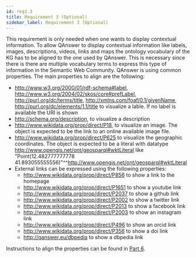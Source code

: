 ```yaml
---
id: req1.3
title: Requirement 3 (Optional)
sidebar_label: Requirement 3 (Optional)
---
```


This requirement is only needed when one wants to display contextual information. To allow QAnswer to display contextual information like labels, images, descriptions, videos, links and maps the ontology vocabulary of the KG has to be aligned to the one used by QAnswer. This is necessary since there is there are multiple vocabulary terms to express this type of information in the Semantic Web Community. QAnswer is using common properties.
The main properties to align are the following:

- <http://www.w3.org/2000/01/rdf-schema#label>, <http://www.w3.org/2004/02/skos/core#prefLabel>, <http://purl.org/dc/terms/title>, <http://xmlns.com/foaf/0.1/givenName>, <http://purl.org/dc/elements/1.1/title>
to visualize a lable. If no label is available the URI is shown
- <http://schema.org/description>, to visualize a description
- <http://www.wikidata.org/prop/direct/P18>, to visualize an image. The object is expected to be the link to an online available image file.
- <http://www.wikidata.org/prop/direct/P625> to visualize the geographic coordinates. The object is expected to be a literal with datatype <http://www.opengis.net/ont/geosparql#wktLiteral>
 like "Point(12.482777777778 41.893055555556)"^^<http://www.opengis.net/ont/geosparql#wktLiteral>
- External links can be expressed using the following properties:
    - <http://www.wikidata.org/prop/direct/P856> to show a link to the homepage
    - <http://www.wikidata.org/prop/direct/P1651> to show a youtube link
    - <http://www.wikidata.org/prop/direct/P2037> to show a github link
    - <http://www.wikidata.org/prop/direct/P2002> to show a twitter link
    - <http://www.wikidata.org/prop/direct/P2013> to show a facebook link
    - <http://www.wikidata.org/prop/direct/P2003> to show an instagram link
    - <http://www.wikidata.org/prop/direct/P496> to show an orcid link
    - <http://www.wikidata.org/prop/direct/P356> to show a doi link
    - <http://qanswer.eu/dbpedia> to show a dbpedia link

Instructions to align the properties can be found in [Part 6](/docs/doc1.6).
